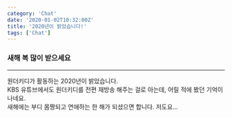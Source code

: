 ```yaml
---
category: 'Chat'
date: '2020-01-02T10:32:00Z'
title: '2020년이 밝았습니다!'
tags: ['Chat']
---
```


### 새해 복 많이 받으세요

---

원더키디가 활동하는 2020년이 밝았습니다.  
KBS 유튜브에서도 원더키디를 전편 재방송 해주는 걸로 아는데, 어릴 적에 봤던 기억이 나네요.  
새해에는 부디 몸짱되고 연애하는 한 해가 되셨으면 합니다. 저도요...

